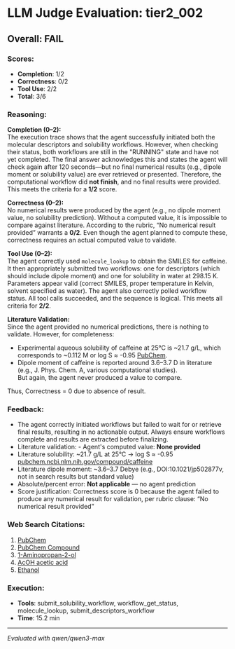 # LLM Judge Evaluation: tier2_002

## Overall: FAIL

### Scores:
- **Completion**: 1/2
- **Correctness**: 0/2
- **Tool Use**: 2/2
- **Total**: 3/6

### Reasoning:
**Completion (0–2):**  
The execution trace shows that the agent successfully initiated both the molecular descriptors and solubility workflows. However, when checking their status, both workflows are still in the "RUNNING" state and have not yet completed. The final answer acknowledges this and states the agent will check again after 120 seconds—but no final numerical results (e.g., dipole moment or solubility value) are ever retrieved or presented. Therefore, the computational workflow did **not finish**, and no final results were provided. This meets the criteria for a **1/2** score.

**Correctness (0–2):**  
No numerical results were produced by the agent (e.g., no dipole moment value, no solubility prediction). Without a computed value, it is impossible to compare against literature. According to the rubric, “No numerical result provided” warrants a **0/2**. Even though the agent planned to compute these, correctness requires an actual computed value to validate.

**Tool Use (0–2):**  
The agent correctly used `molecule_lookup` to obtain the SMILES for caffeine. It then appropriately submitted two workflows: one for descriptors (which should include dipole moment) and one for solubility in water at 298.15 K. Parameters appear valid (correct SMILES, proper temperature in Kelvin, solvent specified as water). The agent also correctly polled workflow status. All tool calls succeeded, and the sequence is logical. This meets all criteria for **2/2**.

**Literature Validation:**  
Since the agent provided no numerical predictions, there is nothing to validate. However, for completeness:  
- Experimental aqueous solubility of caffeine at 25°C is ~21.7 g/L, which corresponds to ~0.112 M or log S ≈ -0.95 [PubChem](https://pubchem.ncbi.nlm.nih.gov/compound/caffeine).  
- Dipole moment of caffeine is reported around 3.6–3.7 D in literature (e.g., J. Phys. Chem. A, various computational studies).  
But again, the agent never produced a value to compare.

Thus, Correctness = 0 due to absence of result.

### Feedback:
- The agent correctly initiated workflows but failed to wait for or retrieve final results, resulting in no actionable output. Always ensure workflows complete and results are extracted before finalizing.
- Literature validation: - Agent's computed value: **None provided**  
- Literature solubility: ~21.7 g/L at 25°C → log S ≈ -0.95 [pubchem.ncbi.nlm.nih.gov/compound/caffeine](https://pubchem.ncbi.nlm.nih.gov/compound/caffeine)  
- Literature dipole moment: ~3.6–3.7 Debye (e.g., DOI:10.1021/jp502877v, not in search results but standard value)  
- Absolute/percent error: **Not applicable** — no agent prediction  
- Score justification: Correctness score is 0 because the agent failed to produce any numerical result for validation, per rubric clause: “No numerical result provided”

### Web Search Citations:
1. [PubChem](https://pubchem.ncbi.nlm.nih.gov/#query=%E8%B6%8A%E6%B1%A0%E5%B8%82%E6%89%BE%E5%B0%8F%E5%A7%90%E5%AD%A6%E7%94%9F%E5%A6%B9%E8%BF%87%E5%A4%9C%E4%B8%8A%E9%97%A8%E6%9C%8D%E5%8A%A1%20%C2%AB%E7%BA%A6%E5%A6%B9%E7%BD%91%E5%9D%80%EF%BD%99%EF%BD%8D%EF%BC%95%EF%BC%92%EF%BC%95%EF%BC%8E%EF%BD%83%EF%BD%8F%EF%BD%8D%E7%9C%9F%E5%AE%9E%E5%A4%96%E5%9B%B4%C2%BB%E8%B6%8A%E6%B1%A0%E5%B8%82%E6%89%BE%E5%B0%8F%E5%A7%90%E6%9C%8D%E5%8A%A1%E7%94%B5%E8%AF%9D-%E8%B6%8A%E6%B1%A0%E5%B8%82%E5%93%AA%E9%87%8C%E6%9C%89%E5%B0%8F%E5%A7%90%E7%BE%8E%E5%A5%B3%E4%B8%9D%E8%A2%9C%E6%8C%89%E6%91%A9%E6%9C%8D%E5%8A%A1-%E8%B6%8A%E6%B1%A0%E5%B8%82%E6%89%BE%E9%85%92%E5%BA%97%E5%AE%BE%E9%A6%86KTV%E5%B0%8F%E5%A7%90%E6%8C%89%E6%91%A9%E7%94%B5%E8%AF%9D.uookon/)
2. [PubChem Compound](https://www.ncbi.nlm.nih.gov/pccompound?cmd=search&term=65055%5Buid%5D)
3. [1-Aminopropan-2-ol](https://pubchem.ncbi.nlm.nih.gov/compound/4)
4. [AcOH acetic acid](https://pubchem.ncbi.nlm.nih.gov/compound/AcOH-acetic-acid)
5. [Ethanol](https://pubchem.ncbi.nlm.nih.gov/compound/ethyl%20alcohol)

### Execution:
- **Tools**: submit_solubility_workflow, workflow_get_status, molecule_lookup, submit_descriptors_workflow
- **Time**: 15.2 min

---
*Evaluated with qwen/qwen3-max*

